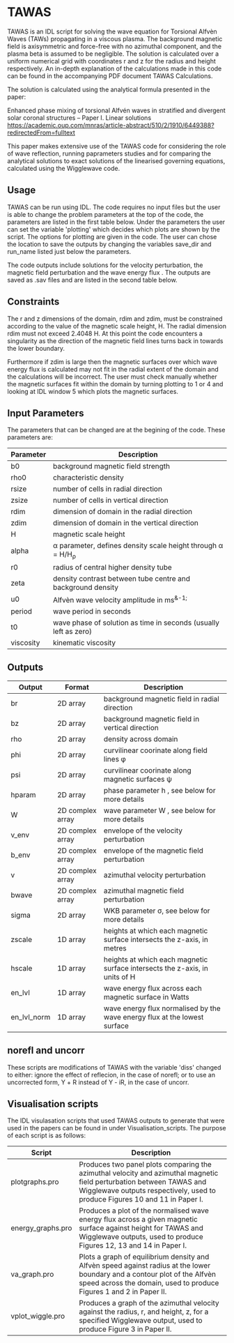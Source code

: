 # TAWAS

TAWAS is an IDL script for solving the wave equation for Torsional Alfv&egrave;n Waves (TAWs) propagating in a viscous plasma. The background magnetic field is axisymmetric and force-free with no azimuthal component, and the plasma beta is assumed to be negligible. The solution is calculated over a uniform numerical grid with coordinates r and z for the radius and height respectively. An in-depth explanation of the calculations made in this code can be found in the accompanying PDF document TAWAS Calculations.

The solution is calculated using the analytical formula presented in the paper:

Enhanced phase mixing of torsional Alfvén waves in stratified and divergent solar coronal structures – Paper I. Linear solutions https://academic.oup.com/mnras/article-abstract/510/2/1910/6449388?redirectedFrom=fulltext 

This paper makes extensive use of the TAWAS code for considering the role of wave reflection, running paprameters studies and for comparing the analytical solutions to exact solutions of the linearised governing equations, calculated using the Wigglewave code.

## Usage

TAWAS can be run using IDL. The code requires no input files but the user is able to change the problem parameters at the top of the code, the parameters are listed in the first table below. Under the parameters the user can set the variable 'plotting' which decides which plots are shown by the script. The options for plotting are given in the code. The user can chose the location to save the outputs by changing the variables save_dir and run_name listed just below the parameters.

The code outputs include solutions for the velocity perturbation, the magnetic field perturbation and the wave energy flux . The outputs are saved as .sav files and are listed in the second table below.

## Constraints

The r and z dimensions of the domain, rdim and zdim, must be constrained according to the value of the magnetic scale height, H. The radial dimension rdim must not exceed 2.4048 H. At this point the code encounters a singularity as the direction of the magnetic field lines turns back in towards the lower boundary.

Furthermore if zdim is large then the magnetic surfaces over which wave energy flux is calculated may not fit in the radial extent of the domain and the calculations will be incorrect. The user must check manually whether the magnetic surfaces fit within the domain by turning plotting to 1 or 4 and looking at IDL window 5 which plots the magnetic surfaces.

## Input Parameters

The parameters that can be changed are at the begining of the code. These parameters are:

| Parameter | Description |
| --- | --- |
| b0     | background magnetic field strength                               |
| rho0   | characteristic density                                           |
| rsize  | number of cells in radial direction                              |
| zsize  | number of cells in vertical direction                            |
| rdim   | dimension of domain in the radial direction                      |
| zdim   | dimension of domain in the vertical direction                    |
| H      | magnetic scale height                                            |
| alpha  | &alpha; parameter, defines density scale height through 	&alpha; = H/H<sub>&rho;</sub>    |
| r0     | radius of central higher density tube                            |
| zeta   | density contrast between tube centre and background density      |
| u0     | Alfv&egrave;n wave velocity amplitude in ms<sup>&-1;</sup>       |
| period | wave period in seconds                                           |
| t0     | wave phase of solution as time in seconds (usually left as zero) |
| viscosity | kinematic viscosity |


## Outputs

| Output | Format | Description |
| --- | ----- | --- |
| br           | 2D array              | background magnetic field in radial direction        |
| bz           | 2D array              | background magnetic field in vertical direction      |
| rho          | 2D array              | density across domain                                |
| phi          | 2D array              | curvilinear coorinate along field lines &phi;        |
| psi          | 2D array              | curvilinear coorinate along magnetic surfaces &psi;        |
| hparam       | 2D array              | phase parameter h , see below for more details       |
| W            | 2D complex array      | wave parameter W , see below for more details        |
| v_env        | 2D complex array      | envelope of the velocity perturbation                |
| b_env        | 2D complex array      | envelope of the magnetic field perturbation          |
| v            | 2D complex array      | azimuthal velocity perturbation                      |
| bwave        | 2D complex array      | azimuthal magnetic field perturbation                |
| sigma        | 2D array              | WKB parameter &sigma;, see below for more details    |
| zscale       | 1D array              | heights at which each magnetic surface intersects the z-axis, in metres       |
| hscale       | 1D array              | heights at which each magnetic surface intersects the z-axis, in units of H   |
| en_lvl       | 1D array              | wave energy flux across each magnetic surface in Watts                        |
| en_lvl_norm  | 1D array              | wave energy flux normalised by the wave energy flux at the lowest surface     |

## norefl and uncorr

These scripts are modifications of TAWAS with the variable 'diss' changed to either: ignore the effect of reflecion, in the case of norefl; or to use an uncorrected form, &Upsilon; + R instead of  &Upsilon; - iR,  in the case of uncorr.

## Visualisation scripts

The IDL visulasation scripts that used TAWAS outputs to generate that were used in the papers can be found in under Visualisation_scripts. The purpose of each script is as follows:

| Script | Description |
| --- | --- |
| plotgraphs.pro | Produces two panel plots comparing the azimuthal velocity and azimuthal magnetic field perturbation between TAWAS and Wigglewave outputs respectively, used to produce Figures 10 and 11 in Paper I.|
| energy_graphs.pro | Produces a plot of the normalised wave energy flux across a given magnetic surface against height for TAWAS and Wigglewave outputs, used to produce Figures 12, 13 and 14 in Paper I.|
| va_graph.pro | Plots a graph of equilibrium density and Alfv&egrave;n speed against radius at the lower boundary and a contour plot of the Alfv&egrave;n speed across the domain, used to produce Figures 1 and 2 in Paper II.|
| vplot_wiggle.pro | Produces a graph of the azimuthal velocity against the radius, r, and height, z, for a specified Wigglewave output, used to produce Figure 3 in Paper II.|
